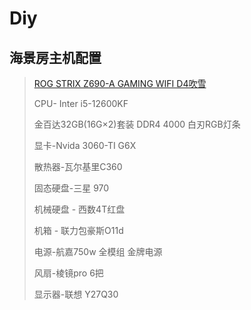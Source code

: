 # Diy

## 海景房主机配置

> [ROG STRIX Z690-A GAMING WIFI D4吹雪](https://rog.asus.com.cn/motherboards/rog-strix/rog-strix-z690-a-gaming-wifi-d4-model/spec/)
>
> CPU- Inter i5-12600KF
>
> 金百达32GB(16G×2)套装 DDR4 4000 白刃RGB灯条
>
> 显卡-Nvida 3060-TI G6X
>
> 散热器-瓦尔基里C360
>
> 固态硬盘-三星 970
>
> 机械硬盘 - 西数4T红盘
>
> 机箱 - 联力包豪斯O11d
>
> 电源-航嘉750w 全模组 金牌电源 
>
> 风扇-棱镜pro 6把
>
> 显示器-联想 Y27Q30
